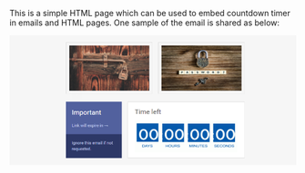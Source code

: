 This is a simple HTML page which can be used to embed countdown timer in emails and HTML pages.
One sample of the email is shared as below:

![Alt text](timer.PNG?raw=true "Optional Title")
